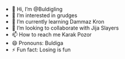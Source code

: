 - 👋 Hi, I’m @Buldigling
- 👀 I’m interested in grudges
- 🌱 I’m currently learning Dammaz Kron
- 💞️ I’m looking to collaborate with Jija Slayers
- 📫 How to reach me Karak Pozor
- 😄 Pronouns: Buldiga
- ⚡ Fun fact: Losing is fun

<!---
Buldigling/Buldigling is a ✨ special ✨ repository because its `README.md` (this file) appears on your GitHub profile.
You can click the Preview link to take a look at your changes.
--->
